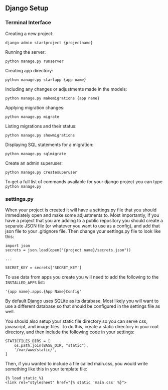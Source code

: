 ## Django Setup

### Terminal Interface

Creating a new project:

`django-admin startproject {projectname}`

Running the server:

`python manage.py runserver`

Creating app directory:

`python manage.py startapp {app name}`

Including any changes or adjustments made in the models:

`python manage.py makemigrations {app name}`

Applying migration changes:

`python manage.py migrate`

Listing migrations and their status:

`python manage.py showmigrations`

Displaying SQL statements for a migration:

`python manage.py sqlmigrate`

Create an admin superuser:

`python manage.py createsuperuser`

To get a full list of commands available for your django project you can type `python manage.py`

### settings.py

When your project is created it will have a settings.py file that you should immediately open and make some adjustments to. Most importantly, if you have a project that you are adding to a public repository you should create a separate JSON file (or whatever you want to use as a config), and add that json file to your .gitignore file. Then change your settings.py file to look like this:

```
import json
secrets = json.load(open("{project name}/secrets.json"))

...

SECRET_KEY = secrets['SECRET_KEY']

```

To use data from apps you create you will need to add the following to the `INSTALLED_APPS` list:

`'{app name}.apps.{App Name}Config'`

By default Django uses SQLite as its database. Most likely you will want to use a different database so that should be configured in the settings file as well.

You should also setup your static file directory so you can serve css, javascript, and image files. To do this, create a static directory in your root directory, and then include the following code in your settings:
```
STATICFILES_DIRS = [
    os.path.join(BASE_DIR, "static"),
    '/var/www/static/',
]
```

Then, if you wanted to include a file called main.css, you would write something like this in your template file:

```
{% load static %}
<link rel="stylesheet" href="{% static 'main.css' %}">
```
